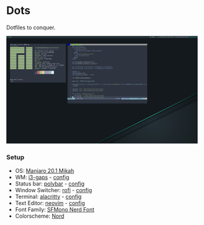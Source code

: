 # Dots
Dotfiles to conquer.

![fullscreen](images/fullscreen.png)

### Setup
- OS: [Manjaro 20.1 Mikah](https://manjaro.org/)
- WM: [i3-gaps](https://github.com/Airblader/i3) - [config](https://github.com/bodetaima/dots/blob/master/i3/config)
- Status bar: [polybar](https://github.com/polybar/polybar) - [config](https://github.com/bodetaima/dots/tree/master/polybar)
- Window Switcher: [rofi](https://github.com/davatorium/rofi) - [config](https://github.com/bodetaima/dots/blob/master/rofi/config.rasi)
- Terminal: [alacritty](https://github.com/alacritty/alacritty) - [config](https://github.com/bodetaima/dots/blob/master/alacritty/alacritty.yml)
- Text Editor: [neovim](https://neovim.io/) - [config](https://github.com/bodetaima/dots/blob/master/nvim/init.vim)
- Font Family: [SFMono Nerd Font](https://github.com/bodetaima/dots/tree/master/fonts)
- Colorscheme: [Nord](https://www.nordtheme.com/)
